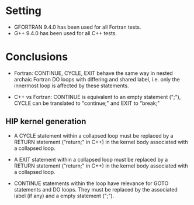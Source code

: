 # Setting

* GFORTRAN 9.4.0 has been used for all Fortran tests.
* G++ 9.4.0 has been used for all C++ tests.

# Conclusions

* Fortran: CONTINUE, CYCLE, EXIT behave the same way in 
  nested archaic Fortran DO loops with differing and shared label,
  i.e. only the innermost loop is affected by these statements.

* C++ vs Fortran: CONTINUE is equivalent to an empty statement (";"),
  CYCLE can be translated to "continue;" and EXIT to "break;"

## HIP kernel generation

* A CYCLE statement within a collapsed loop must be replaced by a RETURN
  statement ("return;" in C++) in the kernel body associated with a collapsed loop.

* A EXIT statement within a collapsed loop must be replaced by a RETURN
  statement ("return;" in C++) in the kernel body associated with a collapsed loop.

* CONTINUE statements within the loop have relevance for GOTO statements
  and DO loops. They must be replaced by the associated label (if any) and a
  empty statement (";").
